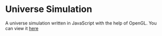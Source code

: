 # Universe Simulation

A universe simulation written in JavaScript with the help of OpenGL. You can view it [here](http://kostja93.github.io/UniverseSimulation/)